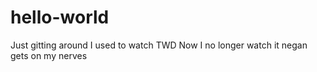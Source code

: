 # hello-world
Just gitting around
I used to watch TWD
Now I no longer watch it negan gets on my nerves
